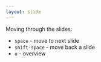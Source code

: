```yaml
---
layout: slide
---
```


Moving through the slides:

* `space` - move to next slide
* `shift-space` - move back a slide
* `o` - overview
